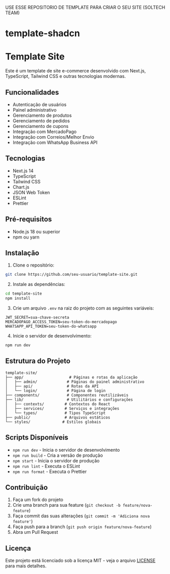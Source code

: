 USE ESSE REPOSITORIO DE TEMPLATE PARA CRIAR O SEU SITE (SOLTECH TEAM)
# template-shadcn

# Template Site

Este é um template de site e-commerce desenvolvido com Next.js, TypeScript, Tailwind CSS e outras tecnologias modernas.

## Funcionalidades

- Autenticação de usuários
- Painel administrativo
- Gerenciamento de produtos
- Gerenciamento de pedidos
- Gerenciamento de cupons
- Integração com MercadoPago
- Integração com Correios/Melhor Envio
- Integração com WhatsApp Business API

## Tecnologias

- Next.js 14
- TypeScript
- Tailwind CSS
- Chart.js
- JSON Web Token
- ESLint
- Prettier

## Pré-requisitos

- Node.js 18 ou superior
- npm ou yarn

## Instalação

1. Clone o repositório:
```bash
git clone https://github.com/seu-usuario/template-site.git
```

2. Instale as dependências:
```bash
cd template-site
npm install
```

3. Crie um arquivo `.env` na raiz do projeto com as seguintes variáveis:
```env
JWT_SECRET=sua-chave-secreta
MERCADOPAGO_ACCESS_TOKEN=seu-token-do-mercadopago
WHATSAPP_API_TOKEN=seu-token-do-whatsapp
```

4. Inicie o servidor de desenvolvimento:
```bash
npm run dev
```

## Estrutura do Projeto

```
template-site/
├── app/                    # Páginas e rotas da aplicação
│   ├── admin/             # Páginas do painel administrativo
│   ├── api/               # Rotas da API
│   └── login/             # Página de login
├── components/            # Componentes reutilizáveis
├── lib/                   # Utilitários e configurações
│   ├── contexts/         # Contextos do React
│   ├── services/         # Serviços e integrações
│   └── types/            # Tipos TypeScript
├── public/               # Arquivos estáticos
└── styles/              # Estilos globais
```

## Scripts Disponíveis

- `npm run dev` - Inicia o servidor de desenvolvimento
- `npm run build` - Cria a versão de produção
- `npm start` - Inicia o servidor de produção
- `npm run lint` - Executa o ESLint
- `npm run format` - Executa o Prettier

## Contribuição

1. Faça um fork do projeto
2. Crie uma branch para sua feature (`git checkout -b feature/nova-feature`)
3. Faça commit das suas alterações (`git commit -m 'Adiciona nova feature'`)
4. Faça push para a branch (`git push origin feature/nova-feature`)
5. Abra um Pull Request

## Licença

Este projeto está licenciado sob a licença MIT - veja o arquivo [LICENSE](LICENSE) para mais detalhes.
